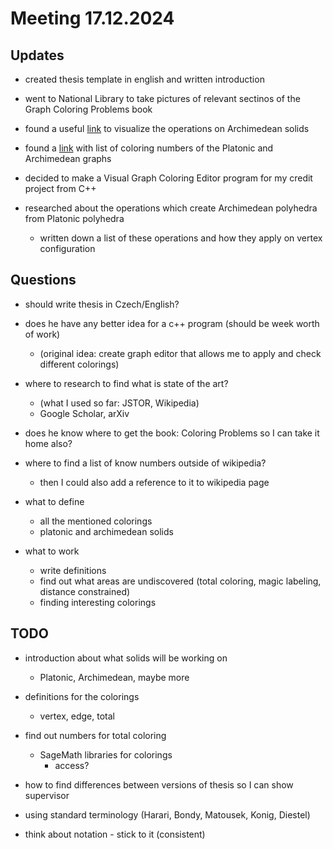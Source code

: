 # Meeting 17.12.2024

## Updates 

- created thesis template in english and written introduction

- went to National Library to take pictures of relevant sectinos of the Graph Coloring Problems book

- found a useful [link](https://polyhedra.tessera.li/) to visualize the operations on Archimedean solids

- found a [link](https://en.wikipedia.org/wiki/List_of_graphs_by_edges_and_vertices) with list of coloring numbers of the Platonic and Archimedean graphs

- decided to make a Visual Graph Coloring Editor program for my credit project from C++

- researched about the operations which create Archimedean polyhedra from Platonic polyhedra
  - written down a list of these operations and how they apply on vertex configuration

## Questions

- should write thesis in Czech/English?

- does he have any better idea for a c++ program (should be week worth of work)
  - (original idea: create graph editor that allows me to apply and check different colorings)

- where to research to find what is state of the art?
  - (what I used so far: JSTOR, Wikipedia)
  - Google Scholar, arXiv

- does he know where to get the book: Coloring Problems so I can take it home also?

- where to find a list of know numbers outside of wikipedia?
  - then I could also add a reference to it to wikipedia page

- what to define
  - all the mentioned colorings
  - platonic and archimedean solids

- what to work
  - write definitions
  - find out what areas are undiscovered (total coloring, magic labeling, distance constrained)
  - finding interesting colorings

## TODO

- introduction about what solids will be working on
  - Platonic, Archimedean, maybe more
- definitions for the colorings
  - vertex, edge, total

- find out numbers for total coloring
  - SageMath libraries for colorings
    - access?

- how to find differences between versions of thesis so I can show supervisor

- using standard terminology (Harari, Bondy, Matousek, Konig, Diestel)

- think about notation - stick to it (consistent)